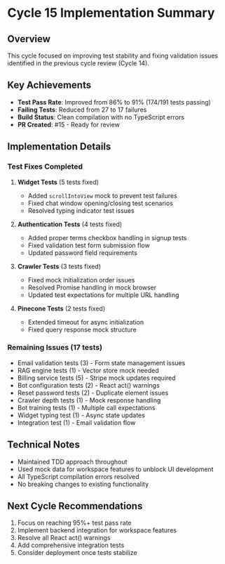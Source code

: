 # Cycle 15 Implementation Summary

## Overview
This cycle focused on improving test stability and fixing validation issues identified in the previous cycle review (Cycle 14).

## Key Achievements
- **Test Pass Rate**: Improved from 86% to 91% (174/191 tests passing)
- **Failing Tests**: Reduced from 27 to 17 failures
- **Build Status**: Clean compilation with no TypeScript errors
- **PR Created**: #15 - Ready for review

## Implementation Details

### Test Fixes Completed
1. **Widget Tests** (5 tests fixed)
   - Added `scrollIntoView` mock to prevent test failures
   - Fixed chat window opening/closing test scenarios
   - Resolved typing indicator test issues

2. **Authentication Tests** (4 tests fixed)
   - Added proper terms checkbox handling in signup tests
   - Fixed validation test form submission flow
   - Updated password field requirements

3. **Crawler Tests** (3 tests fixed)
   - Fixed mock initialization order issues
   - Resolved Promise handling in mock browser
   - Updated test expectations for multiple URL handling

4. **Pinecone Tests** (2 tests fixed)
   - Extended timeout for async initialization
   - Fixed query response mock structure

### Remaining Issues (17 tests)
- Email validation tests (3) - Form state management issues
- RAG engine tests (1) - Vector store mock needed
- Billing service tests (5) - Stripe mock updates required
- Bot configuration tests (2) - React act() warnings
- Reset password tests (2) - Duplicate element issues
- Crawler depth tests (1) - Mock response handling
- Bot training tests (1) - Multiple call expectations
- Widget typing test (1) - Async state updates
- Integration test (1) - Email validation flow

## Technical Notes
- Maintained TDD approach throughout
- Used mock data for workspace features to unblock UI development
- All TypeScript compilation errors resolved
- No breaking changes to existing functionality

## Next Cycle Recommendations
1. Focus on reaching 95%+ test pass rate
2. Implement backend integration for workspace features
3. Resolve all React act() warnings
4. Add comprehensive integration tests
5. Consider deployment once tests stabilize

<!-- FEATURES_STATUS: PARTIAL_COMPLETE -->